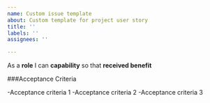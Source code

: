 ```yaml
---
name: Custom issue template
about: Custom template for project user story
title: ''
labels: ''
assignees: ''

---
```


As a **role** I can **capability** so that **received benefit**

###Acceptance Criteria

-Acceptance criteria 1
-Acceptance criteria 2
-Acceptance criteria 3
